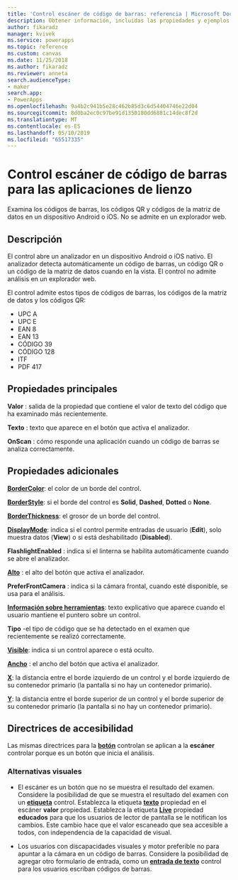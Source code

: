 ```yaml
---
title: 'Control escáner de código de barras: referencia | Microsoft Docs'
description: Obtener información, incluidas las propiedades y ejemplos sobre el control escáner de código de barras
author: fikaradz
manager: kvivek
ms.service: powerapps
ms.topic: reference
ms.custom: canvas
ms.date: 11/25/2018
ms.author: fikaradz
ms.reviewer: anneta
search.audienceType:
- maker
search.app:
- PowerApps
ms.openlocfilehash: 9a4b2c941b5e28c462b85d3c6d54404746e22d04
ms.sourcegitcommit: 8d0ba2ec0c97be91d1350180dd6881c14dec8f2d
ms.translationtype: MT
ms.contentlocale: es-ES
ms.lasthandoff: 05/10/2019
ms.locfileid: "65517335"
---
```

# <a name="barcode-scanner-control-for-canvas-apps"></a>Control escáner de código de barras para las aplicaciones de lienzo

Examina los códigos de barras, los códigos QR y códigos de la matriz de datos en un dispositivo Android o iOS. No se admite en un explorador web.

## <a name="description"></a>Descripción

El control abre un analizador en un dispositivo Android o iOS nativo. El analizador detecta automáticamente un código de barras, un código QR o un código de la matriz de datos cuando en la vista. El control no admite análisis en un explorador web.

El control admite estos tipos de códigos de barras, los códigos de la matriz de datos y los códigos QR:

- UPC A
- UPC E
- EAN 8
- EAN 13
- CÓDIGO 39
- CÓDIGO 128
- ITF
- PDF 417

## <a name="key-properties"></a>Propiedades principales

**Valor** : salida de la propiedad que contiene el valor de texto del código que ha examinado más recientemente.

**Texto** : texto que aparece en el botón que activa el analizador.

**OnScan** : cómo responde una aplicación cuando un código de barras se analiza correctamente.

## <a name="additional-properties"></a>Propiedades adicionales

**[BorderColor](properties-color-border.md)**: el color de un borde del control.

**[BorderStyle](properties-color-border.md)**: si el borde del control es **Solid**, **Dashed**, **Dotted** o **None**.

**[BorderThickness](properties-color-border.md)**: el grosor de un borde del control.

**[DisplayMode](properties-core.md)**: indica si el control permite entradas de usuario (**Edit**), solo muestra datos (**View**) o si está deshabilitado (**Disabled**).

**FlashlightEnabled** : indica si el linterna se habilita automáticamente cuando se abre el analizador.

**[Alto](properties-size-location.md)**  : el alto del botón que activa el analizador.

**PreferFrontCamera** : indica si la cámara frontal, cuando esté disponible, se usa para el análisis.

**[Información sobre herramientas](properties-core.md)**: texto explicativo que aparece cuando el usuario mantiene el puntero sobre un control.

**Tipo** -el tipo de código que se ha detectado en el examen que recientemente se realizó correctamente.

**[Visible](properties-core.md)**: indica si un control aparece o está oculto.

**[Ancho](properties-size-location.md)**  : el ancho del botón que activa el analizador.

**[X](properties-size-location.md)**: la distancia entre el borde izquierdo de un control y el borde izquierdo de su contenedor primario (la pantalla si no hay un contenedor primario).

**[Y](properties-size-location.md)**: la distancia entre el borde superior de un control y el borde superior de su contenedor primario (la pantalla si no hay un contenedor primario).

## <a name="accessibility-guidelines"></a>Directrices de accesibilidad
Las mismas directrices para la **[botón](control-button.md)** controlan se aplican a la **escáner** controlar porque es un botón que inicia el análisis.

### <a name="visual-alternatives"></a>Alternativas visuales
* El escáner es un botón que no se muestra el resultado del examen. Considere la posibilidad de que se muestra el resultado del examen con un **[etiqueta](control-text-box.md)** control. Establezca la etiqueta **[texto](properties-core.md)** propiedad en el escáner **valor** propiedad. Establezca la etiqueta **[Live](properties-accessibility.md)** propiedad **educados** para que los usuarios de lector de pantalla se le notifican los cambios. Este cambio hace que el valor escaneado que sea accesible a todos, con independencia de la capacidad de visual.

* Los usuarios con discapacidades visuales y motor preferible no para apuntar a la cámara en un código de barras. Considere la posibilidad de agregar otro formulario de entrada, como un **[entrada de texto](control-text-input.md)** control para los usuarios escriban códigos de barras.
